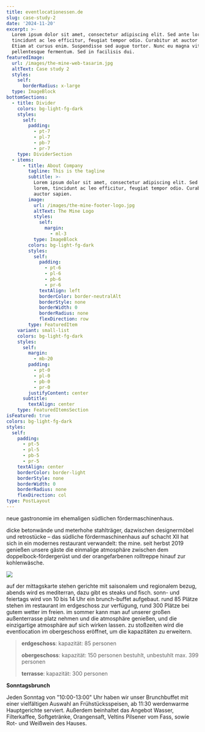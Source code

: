 ```yaml
---
title: eventlocationessen.de
slug: case-study-2
date: '2024-11-20'
excerpt: >-
  Lorem ipsum dolor sit amet, consectetur adipiscing elit. Sed ante lorem,
  tincidunt ac leo efficitur, feugiat tempor odio. Curabitur at auctor sapien.
  Etiam at cursus enim. Suspendisse sed augue tortor. Nunc eu magna vitae lorem
  pellentesque fermentum. Sed in facilisis dui.
featuredImage:
  url: /images/the-mine-web-tasarim.jpg
  altText: Case study 2
  styles:
    self:
      borderRadius: x-large
  type: ImageBlock
bottomSections:
  - title: Divider
    colors: bg-light-fg-dark
    styles:
      self:
        padding:
          - pt-7
          - pl-7
          - pb-7
          - pr-7
    type: DividerSection
  - items:
      - title: About Company
        tagline: This is the tagline
        subtitle: >-
          Lorem ipsum dolor sit amet, consectetur adipiscing elit. Sed ante
          lorem, tincidunt ac leo efficitur, feugiat tempor odio. Curabitur at
          auctor sapien.
        image:
          url: /images/the-mine-footer-logo.jpg
          altText: The Mine Logo
          styles:
            self:
              margin:
                - ml-3
          type: ImageBlock
        colors: bg-light-fg-dark
        styles:
          self:
            padding:
              - pt-6
              - pl-6
              - pb-6
              - pr-6
            textAlign: left
            borderColor: border-neutralAlt
            borderStyle: none
            borderWidth: 0
            borderRadius: none
            flexDirection: row
        type: FeaturedItem
    variant: small-list
    colors: bg-light-fg-dark
    styles:
      self:
        margin:
          - mb-20
        padding:
          - pt-0
          - pl-0
          - pb-0
          - pr-0
        justifyContent: center
      subtitle:
        textAlign: center
    type: FeaturedItemsSection
isFeatured: true
colors: bg-light-fg-dark
styles:
  self:
    padding:
      - pt-5
      - pl-5
      - pb-5
      - pr-5
    textAlign: center
    borderColor: border-light
    borderStyle: none
    borderWidth: 0
    borderRadius: none
    flexDirection: col
type: PostLayout
---
```

neue gastronomie im ehemaligen südlichen fördermaschinenhaus.

dicke betonwände und meterhohe stahlträger, dazwischen designermöbel und retrostücke – das südliche fördermaschinenhaus auf schacht XII hat sich in ein modernes restaurant verwandelt: the mine. seit herbst 2019 genießen unsere gäste die einmalige atmosphäre zwischen dem doppelbock-fördergerüst und der orangefarbenen rolltreppe hinauf zur kohlenwäsche.

![](/images/the-mine.jpeg)

auf der mittagskarte stehen gerichte mit saisonalem und regionalem bezug, abends wird es mediterran, dazu gibt es steaks und fisch. sonn- und feiertags wird von 10 bis 14 Uhr ein brunch-buffet aufgebaut. rund 85 Plätze stehen im restaurant im erdgeschoss zur verfügung, rund 300 Plätze bei gutem wetter im freien. im sommer kann man auf unserer großen außenterrasse platz nehmen und die atmosphäre genießen, und die einzigartige atmosphäre auf sich wirken lassen. zu stoßzeiten wird die eventlocation im obergeschoss eröffnet, um die kapazitäten zu erweitern.



> **erdgeschoss**: kapazität: 85 personen
>
> **obergeschoss**: kapazität: 150 personen bestuhlt, unbestuhlt max. 399 personen
>
> **terrasse**: kapazität: 300 personen

**Sonntagsbrunch﻿**

Jeden Sonntag von "10:00-13:00" Uhr haben wir unser Brunchbuffet mit einer vielfältigen Auswahl an Frühstücksspeisen, ab 11:30 werdenwarme Hauptgerichte serviert. Außerdem beinhaltet das Angebot Wasser, Filterkaffee, Softgetränke, Orangensaft, Veltins Pilsener vom Fass, sowie Rot- und Weißwein des Hauses.
